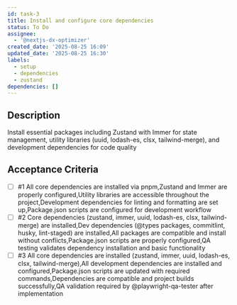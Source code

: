 ```yaml
---
id: task-3
title: Install and configure core dependencies
status: To Do
assignee:
  - '@nextjs-dx-optimizer'
created_date: '2025-08-25 16:09'
updated_date: '2025-08-25 16:30'
labels:
  - setup
  - dependencies
  - zustand
dependencies: []
---
```


## Description

Install essential packages including Zustand with Immer for state management,
utility libraries (uuid, lodash-es, clsx, tailwind-merge), and development
dependencies for code quality

## Acceptance Criteria

<!-- AC:BEGIN -->

- [ ] #1 All core dependencies are installed via pnpm,Zustand and Immer are
      properly configured,Utility libraries are accessible throughout the
      project,Development dependencies for linting and formatting are set
      up,Package.json scripts are configured for development workflow
- [ ] #2 Core dependencies (zustand, immer, uuid, lodash-es, clsx,
      tailwind-merge) are installed,Dev dependencies (@types packages,
      commitlint, husky, lint-staged) are installed,All packages are compatible
      and install without conflicts,Package.json scripts are properly
      configured,QA testing validates dependency installation and basic
      functionality
- [ ] #3 All core dependencies are installed (zustand, immer, uuid, lodash-es,
    clsx, tailwind-merge),All development dependencies are installed and
    configured,Package.json scripts are updated with required
    commands,Dependencies are compatible and project builds successfully,QA
    validation required by @playwright-qa-tester after implementation
<!-- AC:END -->
